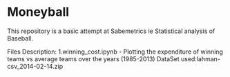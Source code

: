 # Moneyball

This repository is a basic attempt at Sabemetrics ie Statistical analysis of Baseball.


Files Description:
1.winning_cost.ipynb - Plotting the expenditure of winning teams vs average teams over the years (1985-2013)
DataSet used:lahman-csv_2014-02-14.zip
